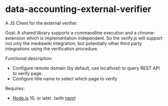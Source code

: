 # data-accounting-external-verifier
A JS Client for the external verifier. 

Goal: A shared library supports a commandline execution and a chrome-extension which is implementation independent. So the verify.js will support not only the mediawiki integration, but potentially other third party integrations using the verification procedure.

Functional description:
* Configure remote domain (by default, use localhost) to query REST API to verify page
* Configure title name to select which page to verify

Requires:
* [Node.js](https://nodejs.org/en/) 10, or later. (with [npm](https://nodejs.org/en/download/package-manager/))
